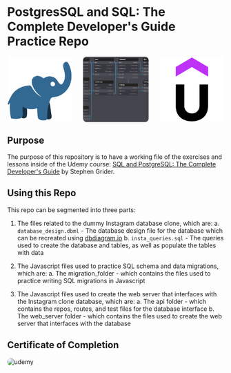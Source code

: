 # PostgresSQL and SQL: The Complete Developer's Guide Practice Repo

<div style="display: flex; justify-content: space-between;">
    <img src="images/dbcute.png" alt="dbcute" style="border-radius: 8px; width: 30%; object-fit: cover;">
    <img src="images/schema.png" alt="schema" style="border-radius: 8px; width: 30%; object-fit: cover;">
    <img src="images/udemy.png" alt="udemy" style="border-radius: 8px; width: 30%; object-fit: cover;">
</div>

## Purpose

The purpose of this repository is to have a working file of the exercises and lessons inside of the Udemy course: [SQL and PostgreSQL: The Complete Developer's Guide](https://www.udemy.com/course/sql-and-postgresql/) by Stephen Grider.

## Using this Repo

This repo can be segmented into three parts:

1. The files related to the dummy Instagram database clone, which are:
    a. `database_design.dbml` - The database design file for the database which can be recreated using [dbdiagram.io](https://dbdiagram.io/home)
    b. `insta_queries.sql` - The queries used to create the database and tables, as well as populate the tables with data

2. The Javascript files used to practice SQL schema and data migrations, which are:
    a. The migration_folder - which contains the files used to practice writing SQL migrations in Javascript

3. The Javascript files used to create the web server that interfaces with the Instagram clone database, which are:
    a. The api folder - which contains the repos, routes, and test files for the database interface
    b. The web_server folder - which contains the files used to create the web server that interfaces with the database

## Certificate of Completion

<img src="images/course_certificate.png" alt="udemy" style="border-radius: 8px; width: 30%; object-fit: cover;">


